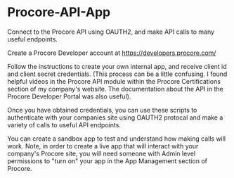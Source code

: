 # Procore-API-App
Connect to the Procore API using OAUTH2, and make API calls to many useful endpoints.




Create a Procore Developer account at https://developers.procore.com/

Follow the instructions to create your own internal app, and receive client id and client secret credentials.
(This process can be a little confusing. I found helpful videos in the Procore API module within the Procore Certifications
section of my company's website. The documentation about the API in the Procore Developer Portal was also useful).

Once you have obtained credentials, you can use these scripts to authenticate with your companies site using OAUTH2 protocal
and make a variety of calls to useful API endpoints.

You can create a sandbox app to test and understand how making calls will work. Note, in order to create
a live app that will interact with your company's Procore site, you will need someone with Admin level permissions
to "turn on" your app in the App Management section of Procore.


